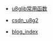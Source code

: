 - [u8glib常用函数](https://www.geek-workshop.com/thread-10634-1-1.html)

- [csdn_u8g2](https://blog.csdn.net/dpjcn1990/article/details/92831760)

- [blog_index](https://blog.csdn.net/dpjcn1990/article/details/92831918)
